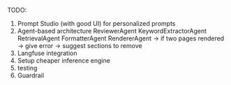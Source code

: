 TODO:
1. Prompt Studio (with good UI) for personalized prompts
2. Agent-based architecture
    ReviewerAgent
    KeywordExtractorAgent
    RetrievalAgent
    FormatterAgent
    RendererAgent -> if two pages rendered -> give error -> suggest sections to remove
3. Langfuse integration
4. Setup cheaper inference engine
5. testing
6. Guardrail


